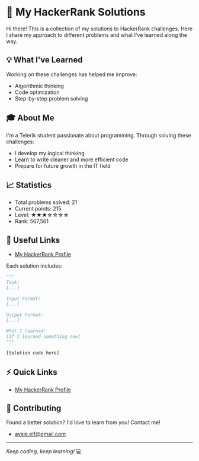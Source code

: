 # 🎯 My HackerRank Solutions

Hi there! This is a collection of my solutions to HackerRank challenges. Here I share my approach to different problems and what I've learned along the way.

## 💡 What I've Learned

Working on these challenges has helped me improve:
- Algorithmic thinking
- Code optimization
- Step-by-step problem solving

## 🎓 About Me

I'm a Telerik student passionate about programming. Through solving these challenges:
- I develop my logical thinking
- Learn to write cleaner and more efficient code
- Prepare for future growth in the IT field

## 📈 Statistics
- Total problems solved: 21 
- Current points: 215
- Level: ★★★☆☆☆☆
- Rank: 567,561

## 🔗 Useful Links
- [My HackerRank Profile](https://www.hackerrank.com/profile/aysie_elf)

Each solution includes:
```python
"""
Task:
[...]

Input Format:
[...]

Output Format:
[...]

What I learned:
[If I learned something new]
"""

[Solution code here]
```

## ⚡ Quick Links
- [My HackerRank Profile](https://www.hackerrank.com/profile/aysie_elf)

## 🌟 Contributing
Found a better solution? I'd love to learn from you! Contact me!
- aysie.elf@gmail.com
---
*Keep coding, keep learning!* 💻
